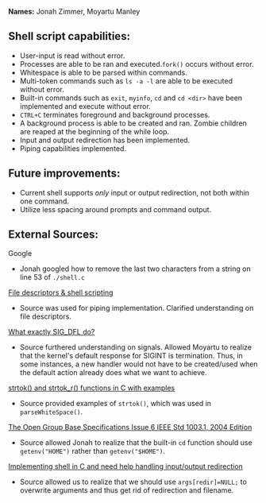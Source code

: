 **Names:** Jonah Zimmer, Moyartu Manley

## Shell script capabilities:
* User-input is read without error.
* Processes are able to be ran and executed.`fork()` occurs without error.
* Whitespace is able to be parsed within commands.
* Multi-token commands such as `ls -a -l` are able to be executed without error.
* Built-in commands such as `exit`, `myinfo`, `cd` and `cd <dir>` have been implemented and execute without error.
* `CTRL+C` terminates foreground and background processes.
* A background process is able to be created and ran. Zombie children are reaped at the beginning of the while loop.
* Input and output redirection has been implemented.
* Piping capabilities implemented.
  
## Future improvements:
* Current shell supports *only* input or output redirection, not both within one command.
* Utilize less spacing around prompts and command output.
  
## External Sources:
Google
* Jonah googled how to remove the last two characters from a string on line 53 of `./shell.c`

[File descriptors & shell scripting](https://unix.stackexchange.com/questions/13724/file-descriptors-shell-scripting)

* Source was used for piping implementation. Clarified understanding on file descriptors.

[What exactly SIG_DFL do?](https://stackoverflow.com/questions/33922223/what-exactly-sig-dfl-do)

* Source furthered understanding on signals. Allowed Moyartu to realize that the kernel's default response for SIGINT is termination. Thus, in some instances, a new handler would not have to be created/used when the default action already does what we want to achieve.

[strtok() and strtok_r() functions in C with examples](https://www.geeksforgeeks.org/strtok-strtok_r-functions-c-examples/)

* Source provided examples of `strtok()`, which was used in `parseWhiteSpace()`.

[The Open Group Base Specifications Issue 6 IEEE Std 1003.1, 2004 Edition](https://pubs.opengroup.org/onlinepubs/009696899/functions/getenv.html)

* Source allowed Jonah to realize that the built-in `cd` function should use `getenv("HOME")` rather than `getenv("$HOME")`.

[Implementing shell in C and need help handling input/output redirection](https://stackoverflow.com/questions/11515399/implementing-shell-in-c-and-need-help-handling-input-output-redirection)

* Source allowed us to realize that we should use `args[redir]=NULL;` to overwrite arguments and thus get rid of redirection and filename.
